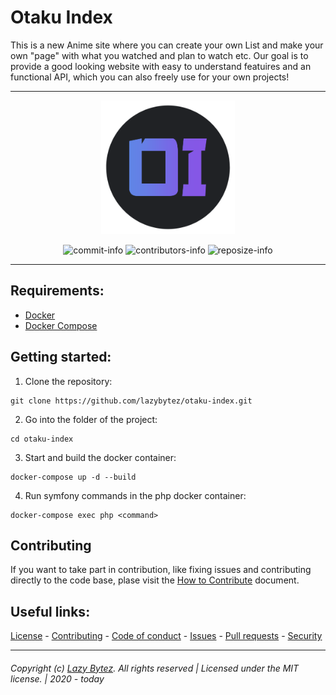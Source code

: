 # Otaku Index
This is a new Anime site where you can create your own List and make your own "page" with what you watched and plan to watch etc. 
Our goal is to provide a good looking website with easy to understand featuires and an functional API, which you can also freely use for your own projects! 

---- 

  <div align="center">
    <img width=214 height=214 src=".github/MEDIA/logo.png">
  
  ![commit-info][commit-info]
  ![contributors-info][contributors-info]
  ![reposize-info][reposize-info]
  
  </div>

----

## Requirements:

- [Docker](https://docs.docker.com/get-docker/)
- [Docker Compose](https://docs.docker.com/compose/install/)

## Getting started:

1. Clone the repository:
```
git clone https://github.com/lazybytez/otaku-index.git
```

2. Go into the folder of the project:
```
cd otaku-index
```

3. Start and build the docker container:
```
docker-compose up -d --build
```

4. Run symfony commands in the php docker container:
```
docker-compose exec php <command>
```

## Contributing

If you want to take part in contribution, like fixing issues and contributing directly to the code base, plase visit the [How to Contribute][github-contribute] document.

## Useful links:
[License][github-license] - 
[Contributing][github-contribute] - 
[Code of conduct][github-codeofconduct] - 
[Issues][github-issues] - 
[Pull requests][github-pulls] - 
[Security][github-security] 

<hr>  

###### Copyright (c) [Lazy Bytez][github-team]. All rights reserved | Licensed under the MIT license. | 2020 - today

<!-- Variables -->
[github-team]: https://github.com/lazybytez

[github-license]: https://github.com/lazybytez/otaku-index/blob/master/LICENSE
[github-contribute]: https://github.com/lazybytez/otaku-index/blob/master/CONTRIBUTING.md
[github-codeofconduct]: https://github.com/lazybytez/otaku-index/blob/master/CODE_OF_CONDUCT.md
[github-issues]: https://github.com/lazybytez/otaku-index/issues
[github-pulls]: https://github.com/lazybytez/otaku-index/pulls
[github-security]: https://github.com/lazybytez/otaku-index/blob/master/SECURITY.md

[commit-info]: https://img.shields.io/github/last-commit/lazybytez/otaku-index?style=flat-square

[contributors-info]: https://img.shields.io/github/contributors/lazybytez/otaku-index?style=flat-square

[reposize-info]: https://img.shields.io/github/repo-size/lazybytez/otaku-index?style=flat-square
